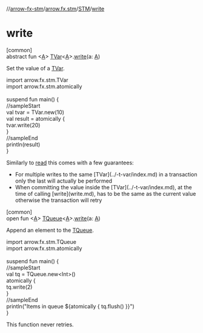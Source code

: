 //[arrow-fx-stm](../../../index.md)/[arrow.fx.stm](../index.md)/[STM](index.md)/[write](write.md)

# write

[common]\
abstract fun &lt;[A](write.md)&gt; [TVar](../-t-var/index.md)&lt;[A](write.md)&gt;.[write](write.md)(a: [A](write.md))

Set the value of a [TVar](../-t-var/index.md).

import arrow.fx.stm.TVar\
import arrow.fx.stm.atomically\
\
suspend fun main() {\
  //sampleStart\
  val tvar = TVar.new(10)\
  val result = atomically {\
    tvar.write(20)\
  }\
  //sampleEnd\
  println(result)\
}<!--- KNIT example-stm-08.kt -->

Similarly to [read](read.md) this comes with a few guarantees:

<ul><li>For multiple writes to the same [TVar](../-t-var/index.md) in a transaction only the last will actually be performed</li><li>When committing the value inside the [TVar](../-t-var/index.md), at the time of calling [write](write.md), has to be the same as the current value otherwise the transaction will retry</li></ul>

[common]\
open fun &lt;[A](write.md)&gt; [TQueue](../-t-queue/index.md)&lt;[A](write.md)&gt;.[write](write.md)(a: [A](write.md))

Append an element to the [TQueue](../-t-queue/index.md).

import arrow.fx.stm.TQueue\
import arrow.fx.stm.atomically\
\
suspend fun main() {\
  //sampleStart\
  val tq = TQueue.new&lt;Int&gt;()\
  atomically {\
    tq.write(2)\
  }\
  //sampleEnd\
  println("Items in queue ${atomically { tq.flush() }}")\
}<!--- KNIT example-stm-27.kt -->

This function never retries.
